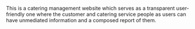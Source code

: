 This is a catering management website which serves as a transparent user-friendly one where the customer and catering service people as users can have unmediated information and a composed report of them.

